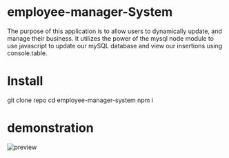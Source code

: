 # employee-manager-System

The purpose of this application is to allow users to dynamically update, and manage their business. It utilizes the power of the mysql node module to use javascript to update our mySQL database and view our insertions using console.table.


# Install

git clone repo 
cd employee-manager-system
npm i

# demonstration

![preview](https://user-images.githubusercontent.com/74078719/111413844-3d83cc80-869c-11eb-9577-59f19045178b.gif)
